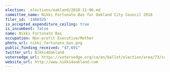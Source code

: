 ```yaml
---
election: _elections/oakland/2018-11-06.md
committee_name: Nikki Fortunato Bas for Oakland City Council 2018
filer_id: '1400325'
is_accepted_expenditure_ceiling: true
is_incumbent: false
name: Nikki Fortunato Bas
occupation: Non-profit Executive/Mother
photo_url: nikki_fortunato_bas.png
public_funding_received: "$7,691"
twitter_url: Nikki4Oakland
votersedge_url: https://votersedge.org/ca/en/ballot/election/area/73/contests/contest/17339/candidate/139753?&county=alameda%20county&election_authority_id=1
website_url: http://www.nikki4oakland.com
---
```

